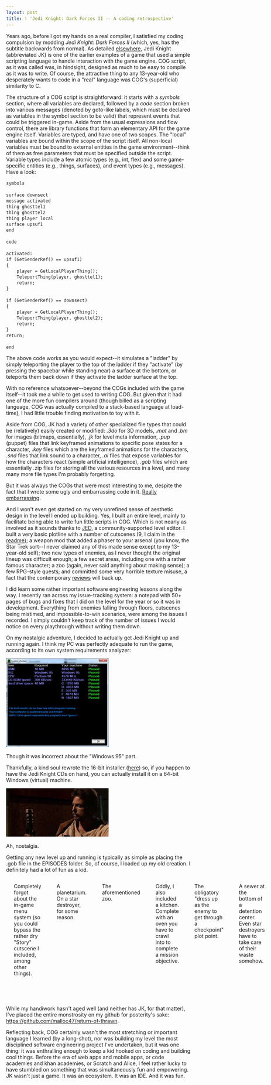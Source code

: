 ```yaml
---
layout: post
title: ! 'Jedi Knight: Dark Forces II -- A coding retrospective'
---
```


Years ago, before I got my hands on a real compiler, I satisfied my
coding compulsion by modding *Jedi Knight: Dark Forces II* (which,
yes, has the subtitle backwards from normal). As detailed
[elsewhere][1], Jedi Knight (abbreviated JK) is one of the earlier
examples of a game that used a simple scripting language to handle
interaction with the game engine. COG script, as it was called was, in
hindsight, designed as much to be easy to compile as it was to write.
Of course, the attractive thing to any 13-year-old who desperately
wants to code in a "real" language was COG's (superficial) similarity
to C.

The structure of a COG script is straightforward: it starts with a
*symbols* section, where all variables are declared, followed
by a *code* section broken into various messages (denoted by
goto-like labels, which must be declared as variables in the symbol
section to be valid) that represent events that could be triggered
in-game.  Aside from the usual expressions and flow control, there are
library functions that form an elementary API for the game engine
itself. Variables are typed, and have one of two scopes. The "local"
variables are bound within the scope of the script itself.  All
non-local variables must be bound to external entities in the game
environment--think of them as free parameters that must be specified
outside the script. Variable types include a few atomic types (e.g.,
int, flex) and some game-specific entities (e.g., things, surfaces),
and event types (e.g., messages). Have a look:

    symbols

    surface downsect
    message activated
    thing ghosttel1
    thing ghosttel2
    thing player local
    surface upsuf1
    end
    
    code
    
    activated:
    if (GetSenderRef() == upsuf1)
    {
	    player = GetLocalPlayerThing();
	    TeleportThing(player, ghosttel1);
	    return;
    }
    
    if (GetSenderRef() == downsect)
    {
	    player = GetLocalPlayerThing();
	    TeleportThing(player, ghosttel2);
	    return;
    }
    return;

    end

The above code works as you would expect--it simulates a "ladder" by
simply teleporting the player to the top of the ladder if they
"activate" (by pressing the spacebar while standing near) a surface at
the bottom, or teleports them back down if they activate the ladder
surface at the top.

With no reference whatsoever--beyond the COGs included with the game
itself--it took me a while to get used to writing COG. But given that
it had one of the more fun compilers around (though billed as a
scripting language, COG was actually compiled to a stack-based
language at load-time), I had little trouble finding motivation to toy
with it.

Aside from COG, JK had a variety of other specialized file types that
could be (relatively) easily created or modified: .*3do* for 3D
models, .*mat* and *.bm* for images (bitmaps, essentially), *.jk* for
level meta information, *.pup* (puppet) files that link keyframed
animations to specific pose states for a character, *.key* files which
are the keyframed animations for the characters, *.snd* files that
link sound to a character, *.ai* files that expose variables for how
the characters react (simple artificial intelligence), *.gob* files
which are essentially .zip files for storing all the various resources
in a level, and many many more file types I'm probably forgetting.

But it was always the COGs that were most interesting to me, despite the fact that I wrote some ugly and embarrassing code in it. [Really embarrassing][7].

And I won't even get started on my very unrefined sense of aesthetic
design in the level I ended up building. Yes, I built an entire level,
mainly to facilitate being able to write fun little scripts in
COG. Which is not nearly as involved as it sounds thanks to [JED][3],
a community-supported level editor. I built a very basic plotline with
a number of cutscenes (9, I claim in the [readme][4]); a weapon mod
that added a phaser to your arsenal (you know, the Star Trek sort--I
never claimed any of this made sense except to my 13-year-old self);
two new types of enemies, as I never thought the original lineup was
difficult enough; a few secret areas, including one with a rather
famous character; a zoo (again, never said anything about making
sense); a few RPG-style quests; and committed some very horrible
texture misuse, a fact that the contemporary [reviews][5] will back
up.

I did learn some rather important software engineering lessons along
the way. I recently ran across my issue-tracking system: a notepad
with 50+ pages of bugs and fixes that I did on the level for the year
or so it was in development. Everything from enemies falling through
floors, cutscenes being mistimed, and impossible-to-win scenarios,
were among the issues I recorded. I simply couldn't keep track of the
number of issues I would notice on every playthrough without writing
them down.

On my nostalgic adventure, I decided to actually get Jedi Knight up
and running again. I think my PC was perfectly adequate to run the
game, according to its own system requirements analyzer:

<div class="centered">

<a href="/img/posts/jk/jk-analyzer.png"><img src="/img/posts/jk/thumb/jk-analyzer.jpg" alt="Analyzer" width="280" height="242" /></a>
<p>Though it was incorrect about the "Windows 95" part.</p>

</div>

Thankfully, a kind soul rewrote the 16-bit installer ([here][6]) so,
if you happen to have the Jedi Knight CDs on hand, you can actually
install it on a 64-bit Windows (virtual) machine.

<div class="centered">

<a href="/img/posts/jk/jk-screenshot.png"><img src="/img/posts/jk/thumb/jk-screenshot.jpg" alt="Cinematic Screenshot" width="280" height="132" /></a>
<p>Ah, nostalgia.</p>

</div>

Getting any new level up and running is typically as simple as placing the .gob file in the EPISODES folder. So, of course, I loaded up my old creation. I definitely had a lot of fun as a kid.

<div class="columns">

<a href="/img/posts/jk/002.png"><img src="/img/posts/jk/thumb/002.jpg" alt="Screenshot 1" width="280" height="175" /></a>
<p>Completely forgot about the in-game menu system (so you could bypass
the rather dry "Story" cutscene I included, among other things).</p>

<a href="/img/posts/jk/007.png"><img src="/img/posts/jk/thumb/007.jpg" alt="Screenshot 2" width="280" height="175" /></a>
<p>A planetarium. On a star destroyer, for some reason.</p>

<a href="/img/posts/jk/008.png"><img src="/img/posts/jk/thumb/008.jpg" alt="Screenshot 3" width="280" height="175" /></a>
<p>The aforementioned zoo.</p>

<a href="/img/posts/jk/011.png"><img src="/img/posts/jk/thumb/011.jpg" alt="Screenshot 4" width="280" height="175" /></a>
<p>Oddly, I also included a kitchen. Complete with an oven you have to
crawl into to complete a mission objective.</p>

<a href="/img/posts/jk/019.png"><img src="/img/posts/jk/thumb/019.jpg" alt="Screenshot 5" width="280" height="175" /></a>
<p>The obligatory "dress up as the enemy to get through a checkpoint"
plot point.</p>

<a href="/img/posts/jk/024.png"><img src="/img/posts/jk/thumb/024.jpg" alt="Screenshot 6" width="280" height="175" /></a>
<p>A sewer at the bottom of a detention center. Even star destroyers have
to take care of their waste somehow.</p>

<a href="/img/posts/jk/027.png"><img src="/img/posts/jk/thumb/027.jpg" alt="Screenshot 7" width="280" height="175" /></a>
<p>Grand Admiral Thrawn himself, wielding a phaser. And fairly deadly at
that--I died a dozen times or so before beating him.</p>

<a href="/img/posts/jk/035.png"><img src="/img/posts/jk/thumb/035.jpg" alt="Screenshot 8" width="280" height="175" /></a>
<p>Barney makes an appearance. And yes, you can obliterate him.</p>

</div>

While my handiwork hasn't aged well (and neither has JK, for that
matter), I've placed the entire monstrosity on my github for
posterity's sake: <https://github.com/malloc47/return-of-thrawn>.

Reflecting back, COG certainly wasn't the most stretching or important
language I learned (by a long-shot), nor was building my level the
most disciplined software engineering project I've undertaken, but it
was one thing: it was enthralling enough to keep a kid hooked on
coding and building cool things. Before the era of web apps and mobile
apps, or code academies and khan academies, or Scratch and Alice, I
feel rather lucky to have stumbled on something that was
simultaneously fun and empowering. JK wasn't just a game. It was an
ecosystem. It was an IDE. And it was fun.

[1]: http://www.gamasutra.com/view/feature/3233/adding_languages_to_game_engines.php
[2]: https://raw.github.com/malloc47/return-of-thrawn/master/thrawn/cog/forcefield_goal.cog
[3]: http://starwars.wikia.com/wiki/JED
[4]: https://raw.github.com/malloc47/return-of-thrawn/master/thrawn/readme.txt
[5]: http://tacc.massassi.net/levels/review.php?id=41
[6]: http://code.google.com/p/starwarsjediknightaltinstall/
[7]: https://raw.github.com/malloc47/return-of-thrawn/master/thrawn/cog/forcefield_goal.co

